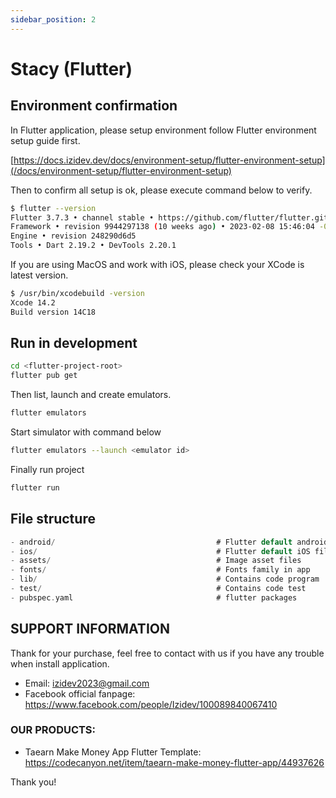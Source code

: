 ```yaml
---
sidebar_position: 2
---
```


# Stacy (Flutter)

## Environment confirmation

In Flutter application, please setup environment follow Flutter environment setup guide first.

[https://docs.izidev.dev/docs/environment-setup/flutter-environment-setup](/docs/environment-setup/flutter-environment-setup)

Then to confirm all setup is ok, please execute command below to verify.

```bash
$ flutter --version
Flutter 3.7.3 • channel stable • https://github.com/flutter/flutter.git
Framework • revision 9944297138 (10 weeks ago) • 2023-02-08 15:46:04 -0800
Engine • revision 248290d6d5
Tools • Dart 2.19.2 • DevTools 2.20.1
```

If you are using MacOS and work with iOS, please check your XCode is latest version.

```bash
$ /usr/bin/xcodebuild -version
Xcode 14.2
Build version 14C18
```

## Run in development

```bash
cd <flutter-project-root>
flutter pub get
```

Then list, launch and create emulators.

```bash
flutter emulators
```

Start simulator with command below

```bash
flutter emulators --launch <emulator id>
```

Finally run project

```bash
flutter run
```

## File structure

```c
- android/                                    # Flutter default android files
- ios/                                        # Flutter default iOS files
- assets/                                     # Image asset files
- fonts/                                      # Fonts family in app
- lib/                                        # Contains code program
- test/                                       # Contains code test
- pubspec.yaml                                # flutter packages
```

## SUPPORT INFORMATION

Thank for your purchase, feel free to contact with us if you have any trouble when install application.

- Email: izidev2023@gmail.com
- Facebook official fanpage: <https://www.facebook.com/people/Izidev/100089840067410>

### OUR PRODUCTS:

- Taearn Make Money App Flutter Template: https://codecanyon.net/item/taearn-make-money-flutter-app/44937626

Thank you!
